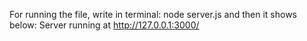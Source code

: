 For running the file, write in terminal: node server.js
and then it shows below:
Server running at http://127.0.0.1:3000/
